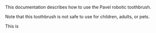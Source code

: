 This documentation describes how to use the Pavel robotic
toothbrush.

Note that this toothbrush is not safe to use for children,
adults, or pets.

This is 
